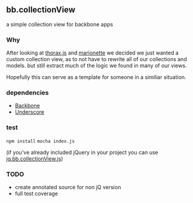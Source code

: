 ## bb.collectionView
a simple collection view for backbone apps

### Why
After looking at [thorax.js]() and [marionette]() we decided we just wanted a custom collection view,
as to not have to rewrite all of our collections and models. but still extract much of the logic we found
in many of our views.

Hopefully this can serve as a template for someone in a similiar situation.

### dependencies
* [Backbone](http://backbonejs.org/)
* [Underscore](http://underscorejs.org/)

### test
`npm install`
`mocha index.js`

(if you've already included jQuery in your project you can use [jq.bb.collectionView.js]())

### TODO
* create annotated source for non jQ version
* full test coverage